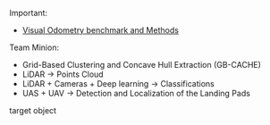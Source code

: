 




Important:
 - [Visual Odometry benchmark and Methods](https://www.cvlibs.net/datasets/kitti/eval_odometry.php)



Team Minion:
- Grid-Based Clustering and Concave Hull Extraction (GB-CACHE)
- LiDAR -> Points Cloud
- LiDAR + Cameras + Deep learning -> Classifications
- UAS + UAV -> Detection and Localization of the Landing Pads

target object